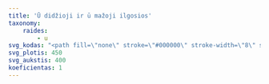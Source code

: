 ```yaml
---
title: 'Ū didžioji ir ū mažoji ilgosios'
taxonomy:
    raides:
        - u
svg_kodas: "<path fill=\"none\" stroke=\"#000000\" stroke-width=\"8\" stroke-linecap=\"round\" stroke-linejoin=\"round\" stroke-miterlimit=\"10\" d=\"\tM52.3,105.1c79.1-93.1,90.5-36.5,70.3-4.5c-8.4,13.3-77.7,149.3-88.2,169.5c-17.5,33.8,16.3,62.4,71.9-8.4C139.7,219.2,215,54.5,215,54.5s-94.6,192-98,203.9c-25.9,88.8,53.6,32.9,76.7-5.8\"/>\r\n<path fill=\"none\" stroke=\"#000000\" stroke-width=\"8\" stroke-linecap=\"round\" stroke-linejoin=\"round\" stroke-miterlimit=\"10\" d=\"M152.5,26H225\"/>\r\n<path fill=\"none\" stroke=\"#000000\" stroke-width=\"8\" stroke-linecap=\"round\" stroke-linejoin=\"round\" stroke-miterlimit=\"10\" d=\"M338.8,182.5c0,0-39.3,76.8-44,90.7c-15.1,45.3,28.8,43.6,64.4-5.5c36-49.6,50-85.3,50-85.3s-35.1,71-40.8,92.2c-5.7,21.2,2.9,62.4,74.2-24\"/>\r\n<path fill=\"none\" stroke=\"#000000\" stroke-width=\"8\" stroke-linecap=\"round\" stroke-linejoin=\"round\" stroke-miterlimit=\"10\" d=\"M355,154h58\"/>"
svg_plotis: 450
svg_aukstis: 400
koeficientas: 1
---
```



